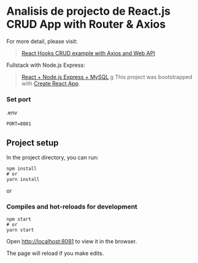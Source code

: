 # Analisis de projecto de React.js CRUD App with Router & Axios

For more detail, please visit:
> [React Hooks CRUD example with Axios and Web API](https://bezkoder.com/react-hooks-crud-axios-api/)

Fullstack with Node.js Express:
> [React + Node.js Express + MySQL](https://bezkoder.com/react-node-express-mysql/)
g
This project was bootstrapped with [Create React App](https://github.com/facebook/create-react-app).

### Set port
.env
```
PORT=8081
```

## Project setup

In the project directory, you can run:

```
npm install
# or
yarn install
```

or

### Compiles and hot-reloads for development

```
npm start
# or
yarn start
```

Open [http://localhost:8081](http://localhost:8081) to view it in the browser.

The page will reload if you make edits.
